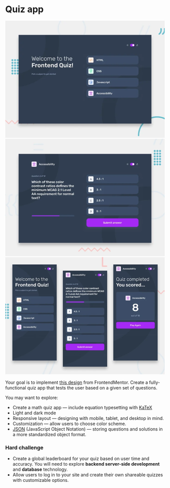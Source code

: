 # Quiz app

![](../assets/quiz-1.png)
![](../assets/quiz-2.png)
![](../assets/quiz-3.png)

Your goal is to implement [this design](https://www.frontendmentor.io/challenges/frontend-quiz-app-BE7xkzXQnU) from
FrontendMentor. Create a fully-functional quiz app that tests the user based on a given set of questions.

You may want to explore:

- Create a math quiz app — include equation typesetting with [KaTeX](https://katex.org/)
- Light and dark mode
- Responsive layout — designing with mobile, tablet, and desktop in mind.
- Customization — allow users to choose color scheme.
- [JSON](https://developer.mozilla.org/en-US/docs/Learn/JavaScript/Objects/JSON) (JavaScript Object Notation) — storing
  questions and solutions in a more standardized object format.

### Hard challenge

- Create a global leaderboard for your quiz based on user time and accuracy. You will need to explore
  **backend server-side development** and **database** technology.
- Allow users to log in to your site and create their own shareable quizzes with customizable options.